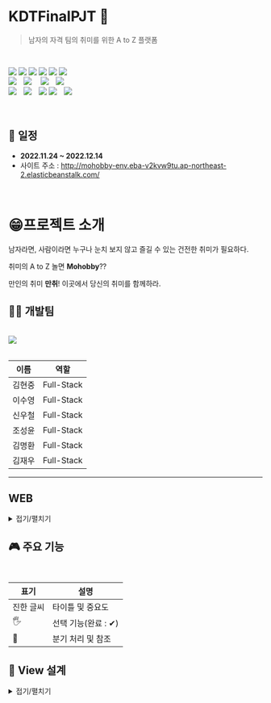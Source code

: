 # KDTFinalPJT 📖

> 남자의 자격 팀의 취미를 위한 A to Z 플랫폼



<br/>

<!-- Badge -->

<img src="https://img.shields.io/badge/HTML5-E34F26?style=flat-square&logo=HTML5&logoColor=ffffff"/> <img src="https://img.shields.io/badge/CSS3-1572B6?style=flat-square&logo=CSS3&logoColor=ffffff"/> <img src="https://img.shields.io/badge/javascript-yellow?style=flat-square&logo=javascript&logoColor=ffffff"/> <img src="https://img.shields.io/badge/bootstrap-purple?style=flat-square&logo=bootstrap&logoColor=white"/> <img src="https://img.shields.io/badge/Python-3776AB?style=flat-square&logo=Python&logoColor=ffffff"/> <img src="https://img.shields.io/badge/Django-092E20?style=flat-square&logo=Django&logoColor=ffffff"/>
<br>
<img src="https://img.shields.io/badge/Amazon AWS-232F3E?style=flat-square&logo=Amazon%20AWS&logoColor=white"/>　<img src="https://img.shields.io/badge/SQLite-232F3E?style=flat-square&logo=SQLite&logoColor=ffffff"/>
　<img src="https://img.shields.io/badge/postgreSQL-3776AB?style=flat-square&logo=postgreSQL&logoColor=ffffff"/>　<img src="https://img.shields.io/badge/AXIOS-E34F26?style=flat-square&logo=AXIOS&logoColor=ffffff"/>
<br>
<img src="https://img.shields.io/badge/Visual Studio Code-007ACC?style=flat-square&logo=Visual Studio Code&logoColor=ffffff"/>　<img src="https://img.shields.io/badge/Git-F05032?style=flat-square&logo=Git&logoColor=ffffff"/>　<img src="https://img.shields.io/badge/GitHub-181717?style=flat-square&logo=GitHub&logoColor=ffffff"/> <img src="https://img.shields.io/badge/Notion-fff?style=flat-square&logo=Notion&logoColor=black"/>　<img src="https://img.shields.io/badge/Discord-1572B6?style=flat-square&logo=Discord&logoColor=ffffff"/>

<br/>

## **📅 일정**

- **2022.11.24 ~ 2022.12.14**
- 사이트 주소 : http://mohobby-env.eba-v2kvw9tu.ap-northeast-2.elasticbeanstalk.com/

<br />

# 😁**프로젝트 소개**

남자라면, 사람이라면 누구나 눈치 보지 않고 즐길 수 있는 건전한 취미가 필요하다.

취미의 A to Z 놀면 **Mohobby**??

만인의 취미 **만취**! 이곳에서 당신의 취미를 함께하라.

## **🧑‍💻 개발팀**

<br />

<a href="https://github.com/midhyun/Mohobby/graphs/contributors">
  <img src="https://contrib.rocks/image?repo=midhyun/Mohobby" />
</a>

<br/>
<br/>

| 이름   | 역할       |
| ------ | ---------- |
| 김현중 | Full-Stack |
| 이수영 | Full-Stack |
| 신우철 | Full-Stack |
| 조성윤 | Full-Stack |
| 김명환 | Full-Stack |
| 김재우 | Full-Stack |

---

## **WEB**

<details>
<summary>접기/펼치기</summary>


### **1. Hobby_Create**

- Create 페이지에서는 서비스에서 소셜링을 모집하기 위한 글을 작성을 `멀티스텝 폼`형식으로 구현하였습니다.
- 각 `Step`마다 입력을 받음으로써 많은 입력을 받아야 할 때 UX를 개선시켰습니다.
- 카테고리별 태그선택(직접입력)이 가능하며, 제목, 날짜 등을 입력받습니다.
- 모임 장소의 경우 온라인과 오프라인으로 나뉘며, 오프라인의 경우 Kakao API를 사용해 검색결과를 출력하였습니다.


---

<br />

### **2. Hobby_detail**

- detail 페이지에서는 모임에 필요한 정보를 한눈에 볼 수 있도록 구현하였습니다.
- 또한 모바일에 최적화된 화면으로 구성하였습니다.
- 리뷰 작성은 어디서든 작성할 수 있게 `하단에 작성하기 버튼`을 추가하였습니다.
- 제한된 인원까지 호스트가 승인할 수 있으며, 신청의 경우 제한인원과 상관없이 대기 멤버에 등록됩니다.
- 모임의 장소가 오프라인일 경우 지도 API를 사용하여 지도에 상세위치를 구현했습니다.
- 댓글의 경우 `비동기`로 답글과 좋아요 기능을 추가했으며, 디테일페이지의 `UI/UX`를 크게 해치지 않도록 일부 댓글만 보여주며, 전체 댓글은 아이콘 클릭 시 offcanvas 형태로 나타나도록 구현하였습니다.


---

<br />

### **3. Accounts**

- 회원가입, 카카오 로그인
  - 필수정보를 입력해야만 가입가능
  - 멀티스텝 폼
  - recaptcha - ‘로봇이 아닙니다’ 체크해야만 가입 가능
- 디테일 페이지
  - 유저가 작성한 글들을 카테고리별로 확인
  - 선택한 취미를 클릭하여 해당하는 소셜링을 찾아볼 수 있음
  - 팔로잉, 팔로워, 차단목록과 메시지까지 유저 관계를 한눈에 확인할 수 있음
- 메시지 기능
  - 쪽지

- 회원가입, 카카오 로그인
  - 필수정보를 입력해야만 가입가능
  - 멀티스텝 폼
  - recaptcha - ‘로봇이 아닙니다’ 체크해야만 가입 가능
- 디테일 페이지
  - 유저가 작성한 글들을 카테고리별로 확인
  - 선택한 취미를 클릭하여 해당하는 소셜링을 찾아볼 수 있음
  - 팔로잉, 팔로워, 차단목록과 메시지까지 유저 관계를 한눈에 확인할 수 있음
- 메시지 기능
  - 쪽지
## 4. 
  - 회원들의 일상을 공유할수 있는 커뮤니티
    - 커뮤니티 피드를 작성하면 회원들이 볼수 있음
  - 피드 CREATE, UPDATE
    - 제목
    - 다중 이미지 선택
    - 글 내용 
  - 피드 READ, DELETE
    - 이미지 캐러셀 
    - 반응형 웹
    - 글 작성시 업로드 이미지
    - 조회수 표시
    - 글 내용 수정 
    - 좋아요 기능 ( 횟수 표시, 비동기 처리)
    - 댓글, 대댓글, 댓글 좋아요 기능 (비동기 처리)
    - 
## 5. Products

- 모든 취미관련 물품 거래를 위한 만물상
  - 거래글을 작성하면 유저간 거래가 가능함
- 중고거래 CREATE, UPDATE
  - 제목 (CharField)
  - 판매 가격 (BigIntegerField)
  - 상품 상태 (사용감 있음, 거의 새 것, 미개봉 중 하나 선택)
  - 배송 방법 (직거래, 택배거래 중복 선택 가능)
  - 거래 위치 (다음 주소 API 적용, 시도와 시군구 정보를 가져옴)
  - 이미지 (ProcessedImageField)
  - 내용 (django-summernote 텍스트 에디터 적용)
- 중고거래 READ, DELETE
  - 글 목록 페이지에 card hover 효과, 페이지네이션 , 검색 기능 적용
  - 글 작성 시 업로드 했던 이미지 표시
  - 글 제목, 상품 상태, 배송 방법, 거래 위치 표시
  - 가격 표시 (humanize intcomma 태그로 3자리마다 콤마를 찍어서 표현)
  - 조회수 표시 (쿠키를 사용해서 하루에 한 번씩 조회수 증가)
  - 좋아요(찜) 기능 (찜 횟수 표시, 비동기 처리)
  - 쪽지 보내기 기능 (글 작성자의 닉네임으로 쪽지를 보냄)
  - 본인의 게시글일 경우 우측 드롭다운 버튼으로 수정, 삭제 가능
  - summernote로 작성한 내용을 safe 태그로 표시
  - 댓글, 대댓글, 댓글 좋아요 기능 (비동기 처리)



## 6.Notes

- 쪽지 CREATE
  - 받는 쪽지, 보낸 쪽지 2개의 모델 생성 후 OneToOneField로 일대일 대응
  - 받는 사람의 닉네임 (CharField)
  - 제목 (CharField)
  - 내용 (TextField)
- 쪽지 READ, DELETE
  - 보낸 쪽지함에서 본인이 송신한 쪽지 목록 확인 가능
  - 보낸 쪽지함에서 본인이 보낸 쪽지를 삭제 가능 (상대방이 받은 쪽지 정보는 삭제되지 않음)
  - 받은 쪽지함에서 본인이 수신한 쪽지 목록 확인 가능
  - 받았지만 읽지 않은 쪽지를 확인하면 수신 여부가 업데이트됨 (쪽지 송신자가 수신 여부를 확인 가능)
  - 받은 쪽지함에서 쪽지를 중요 쪽지함 또는 휴지통으로 이동 가능
  - 중요 쪽지함에서는 쪽지 삭제가 불가능
  - 휴지통에서는 쪽지를 다시 되돌리거나 삭제할 수 있음 (상대방이 보냈던 쪽지 정보는 삭제되지 않음)
  - 쪽지에는 보낸 사람의 닉네임, 받은 사람의 닉네임, 제목, 내용, 송신 날짜, 수신 여부 정보가 있음



<br />

</details>

## **🎮 주요 기능**

<br/>

| 표기      | 설명                |
| --------- | ------------------- |
| 진한 글씨 | 타이틀 및 중요도    |
| 🖐        | 선택 기능(완료 : ✔) |
| 📌        | 분기 처리 및 참조   |




## **🚀 View 설계**

<details>
<summary>접기/펼치기</summary>

### Hobby

```python
class Categories(models.Model):
    category = models.CharField(max_length=20)

class Hobby(models.Model):
    host = models.ForeignKey(settings.AUTH_USER_MODEL, on_delete=models.CASCADE, related_name='Hobby')
    title = models.CharField(max_length=80)
    category = models.CharField(max_length=20)
    tags = models.CharField(max_length=80)
    created_at = models.DateTimeField(auto_now_add=True)
    meeting_day = models.DateTimeField()
    address_type = models.BooleanField(default=False) # False=오프라인, True=온라인
    address = models.CharField(max_length=100, default='온라인') # 온라인 or 오프라인 주소
    X = models.CharField(max_length=30, null=True, blank=True)
    Y = models.CharField(max_length=30, null=True, blank=True)
    entry_fee = models.CharField(max_length=20, null=True, blank=True)
    content = models.TextField(null=True, blank=True)
    hits = models.PositiveBigIntegerField(default=0)
    recruit_type = models.BooleanField(default=False) # 자유가입(False), 승인제(True)
    limit = models.IntegerField(default=3, validators=[MinValueValidator(3), MaxValueValidator(15)])
    members = models.ManyToManyField(settings.AUTH_USER_MODEL, through='Accepted')
    image = models.ImageField(
        upload_to="images/",
        blank=True,
    )
    image_thumbnail = ImageSpecField(
        source="image",
        processors=[ResizeToFill(300, 300)],
        format="JPEG",
        options={"quality": 80},
    )
    like_user = models.ManyToManyField(settings.AUTH_USER_MODEL, related_name='like_hobby')

class Accepted(models.Model):
    joindate = models.DateTimeField(auto_now=True)
    hobby = models.ForeignKey(Hobby, on_delete=models.CASCADE, related_name='accepted')
    user = models.ForeignKey(settings.AUTH_USER_MODEL, on_delete=models.CASCADE)
    joined = models.BooleanField(default=False) # 승인여부

class Tag(models.Model):
    tag = models.CharField(max_length=20, unique=True)
    category = models.CharField(max_length=20, null=True) 

class HobbyComment(models.Model):
    user = models.ForeignKey(settings.AUTH_USER_MODEL, on_delete=models.CASCADE)
    hobby = models.ForeignKey(Hobby, on_delete=models.CASCADE, related_name='comments')
    content = models.TextField()
    created_at = models.DateTimeField(auto_now_add=True)
    like_user = models.ManyToManyField(settings.AUTH_USER_MODEL, related_name='like_comment')
    parent = models.ForeignKey('self', on_delete=models.CASCADE, null=True, related_name='recomment')
```

### Accounts

```python
class User(AbstractUser):
    GENDER_CHOICES = (
        ("M", "남자"),
        ("F", "여자"),
    )
    gender = models.CharField(  # 성별
        max_length=2,
        choices=GENDER_CHOICES,
    )
    address = models.CharField(max_length=50)  # 주소
    address_detail = models.CharField(max_length=40, null=True, blank=True)  # 상세주소
    birth = models.DateTimeField(default=timezone.now)  # 나이
    nickname = models.CharField(null=True, unique=True, max_length=20)
    kakao_id = models.CharField(null=True, unique=True, max_length=100)
    followings = models.ManyToManyField("self", symmetrical=False, related_name="followers")
    blocking = models.ManyToManyField(
        "self", symmetrical=False, related_name="blockers"
    )

    image = ProcessedImageField(
        upload_to="image/",
        format="JPEG",
        processors = [
            Transpose(),
        ],
        options={"quality": 30},
        blank=True,
        null=True,
    )
    received_mail = models.IntegerField(default=0, null=True)

    STORTS_CHOICES = (
        ("축구", "축구"),
        ("농구", "농구"),
        ("야구", "야구"),
        ("클라이밍", "클라이밍"),
        ("등산", "등산"),
        ("테니스", "테니스"),
        ("트래킹", "트래킹"),
        ("볼링", "볼링"),
        ("러닝", "러닝"),
        ("스키", "스키"),
        ("보드", "보드"),
        ("헬스", "헬스"),
        ("산책", "산책"),
        ("플로깅", "플로깅"),
        ("자전거", "자전거"),
        ("서핑", "서핑"),
        ("배드민턴", "배드민턴"),
        ("탁구", "탁구"),
        ("골프", "골프"),
        ("스포츠경기", "스포츠경기"),
    )

    sports = MultiSelectField(  # 관심 운동 선택
        max_length=100,
        choices=STORTS_CHOICES,
        blank=True,
    )

    Travel_CHOICES = (
        ("복합문화공간", "복합문화공간"),
        ("테마파크", "테마파크"),
        ("피크닉", "피크닉"),
        ("드라이브", "드라이브"),
        ("캠핑", "캠핑"),
        ("국내여행", "국내여행"),
        ("해외여행", "해외여행"),
    )

    travel = MultiSelectField(  # 관심 여행 나들이 선택
        max_length=100,
        choices=Travel_CHOICES,
        blank=True,
    )

    ART_CHOICES = (
        ("전시", "전시"),
        ("영화", "영화"),
        ("뮤지컬", "뮤지컬"),
        ("공연", "공연"),
        ("디자인", "디자인"),
        ("박물관", "박물관"),
        ("연극", "연극"),
        ("콘서트", "콘서트"),
        ("연주회", "연주회"),
        ("페스티벌", "페스티벌"),
    )

    art = MultiSelectField(  # 관심 문화*예술 선택
        max_length=100,
        choices=ART_CHOICES,
        blank=True,
    )

    FOOD_CHOICES = (
        ("맛집투어", "맛집투어"),
        ("카페", "카페"),
        ("와인", "와인"),
        ("커피", "커피"),
        ("디저트", "디저트"),
        ("맥주", "맥주"),
        ("티룸", "티룸"),
        ("비건", "비건"),
        ("파인다이닝", "파인다이닝"),
        ("요리", "요리"),
        ("페어링", "페어링"),
        ("칵테일", "칵테일"),
        ("위스키", "위스키"),
        ("전통주", "전통주"),
    )

    food = MultiSelectField(  # 관심 음식 선택
        max_length=100,
        choices=FOOD_CHOICES,
        blank=True,
    )

    DEVELOP_CHOICES = (
        ("습관만들기", "습관만들기"),
        ("챌린지", "챌린지"),
        ("독서", "독서"),
        ("스터디", "스터디"),
        ("외국어", "외국어"),
        ("재테크", "재테크"),
        ("브랜딩", "브랜딩"),
        ("커리어", "커리어"),
        ("사이드프로젝트", "사이드프로젝트"),
    )

    develop = MultiSelectField(max_length=100, choices=DEVELOP_CHOICES, blank=True)  # 관심 음식 선택

    @property
    def get_photo_url(self):

        if self.profile_pic:
            return self.profile_pic.url
        return None
```

### Community

```python
class Community(models.Model):
    user = models.ForeignKey(settings.AUTH_USER_MODEL, on_delete=models.CASCADE, default="")
    title = models.CharField(max_length=50)
    content = models.TextField()
    created_at = models.DateTimeField(auto_now_add=True)
    like = models.ManyToManyField(settings.AUTH_USER_MODEL, related_name="like_community")
    hits = models.PositiveBigIntegerField(default=1, verbose_name="조회수")
    def summary(self):
        return self.content[:80]


# 댓글 부분
class Comment(models.Model):
    content = models.CharField(max_length=300)
    created_at = models.DateTimeField(auto_now_add=True)
    posting = models.ForeignKey(Community, on_delete=models.CASCADE)
    user = models.ForeignKey(settings.AUTH_USER_MODEL, on_delete=models.CASCADE)
    like = models.ManyToManyField(settings.AUTH_USER_MODEL, related_name="like_community_comment")
    # 대댓글
    parent_comment = models.ForeignKey("self", on_delete=models.CASCADE, related_name="recomment", null=True)


class Photo(models.Model):
    post = models.ForeignKey(Community, on_delete=models.CASCADE, null=True)
    image = models.ImageField(upload_to="images/", blank=True, null=True)

```

### Products

```python
class Product(models.Model):
    user = models.ForeignKey(settings.AUTH_USER_MODEL, on_delete=models.CASCADE)
    title = models.CharField(max_length=80)
    price = models.BigIntegerField()
    product_category = (
        ("사용감 있음", "사용감 있음"),
        ("거의 새 것", "거의 새 것"),
        ("미개봉", "미개봉"),
    )
    productType = models.CharField(max_length=20, choices=product_category, null=True)
    trade_category = (
        ("직거래", "직거래"),
        ("택배거래", "택배거래"),
    )
    tradeType = MultiSelectField(max_length=10, choices=trade_category, min_choices=1, max_choices=2)
    location = models.CharField(max_length=80, blank=True)
    image = ProcessedImageField(
        upload_to="images/product",
        blank=False,
        processors=[ResizeToFill(1200, 1200)],
        format="JPEG",
        options={"quality": 95},
        default="default.jpg",
    )
    thumbnail = ImageSpecField(
        source="image",
        processors=[Thumbnail(200, 200)],
        format="JPEG",
    )
    content = models.TextField()
    contentStripTag = models.TextField()
    created_at = models.DateTimeField(auto_now_add=True)
    updated_at = models.DateTimeField(auto_now=True)
    is_updated = models.BooleanField(default=False)
    like_users = models.ManyToManyField(settings.AUTH_USER_MODEL, related_name="like_product")
    hits = models.PositiveBigIntegerField(default=0, verbose_name="조회수")

    @property
    def created_at_string(self):
        time = datetime.now(tz=timezone.utc) - self.created_at

        if time < timedelta(minutes=1):
            return "방금 전"
        elif time < timedelta(hours=1):
            return str(int(time.seconds / 60)) + "분 전"
        elif time < timedelta(days=1):
            return str(int(time.seconds / 3600)) + "시간 전"
        elif time < timedelta(days=7):
            time = datetime.now(tz=timezone.utc).date() - self.created_at.date()
            return str(time.days) + "일 전"
        else:
            return self.created_at.astimezone(timezone(timedelta(hours=9))).strftime("%Y-%m-%d %H:%M")

    @property
    def updated_at_string(self):
        time = datetime.now(tz=timezone.utc) - self.updated_at

        if time < timedelta(minutes=1):
            return "방금 전"
        elif time < timedelta(hours=1):
            return str(int(time.seconds / 60)) + "분 전"
        elif time < timedelta(days=1):
            return str(int(time.seconds / 3600)) + "시간 전"
        elif time < timedelta(days=7):
            time = datetime.now(tz=timezone.utc).date() - self.updated_at.date()
            return str(time.days) + "일 전"
        else:
            return self.updated_at.astimezone(timezone(timedelta(hours=9))).strftime("%Y-%m-%d %H:%M")


class Product_Comment(models.Model):
    user = models.ForeignKey(settings.AUTH_USER_MODEL, on_delete=models.CASCADE)
    product = models.ForeignKey(Product, on_delete=models.CASCADE)
    content = models.CharField(max_length=80)
    created_at = models.DateTimeField(auto_now_add=True)
    updated_at = models.DateTimeField(auto_now=True)
    parent = models.ForeignKey(
        "self",
        related_name="reply_set",
        on_delete=models.CASCADE,
        null=True,
        blank=True,
    )
    like_users = models.ManyToManyField(settings.AUTH_USER_MODEL, related_name="like_product_comment")

    @property
    def created_at_string(self):
        time = datetime.now(tz=timezone.utc) - self.created_at

        if time < timedelta(minutes=1):
            return "방금 전"
        elif time < timedelta(hours=1):
            return str(int(time.seconds / 60)) + "분 전"
        elif time < timedelta(days=1):
            return str(int(time.seconds / 3600)) + "시간 전"
        elif time < timedelta(days=7):
            time = datetime.now(tz=timezone.utc).date() - self.created_at.date()
            return str(time.days) + "일 전"
        else:
            return self.created_at.astimezone(timezone(timedelta(hours=9))).strftime("%Y-%m-%d %H:%M")

    @property
    def updated_at_string(self):
        time = datetime.now(tz=timezone.utc) - self.updated_at

        if time < timedelta(minutes=1):
            return "방금 전"
        elif time < timedelta(hours=1):
            return str(int(time.seconds / 60)) + "분 전"
        elif time < timedelta(days=1):
            return str(int(time.seconds / 3600)) + "시간 전"
        elif time < timedelta(days=7):
            time = datetime.now(tz=timezone.utc).date() - self.updated_at.date()
            return str(time.days) + "일 전"
        else:
            return self.updated_at.astimezone(timezone(timedelta(hours=9))).strftime("%Y-%m-%d %H:%M")
```

</details>
